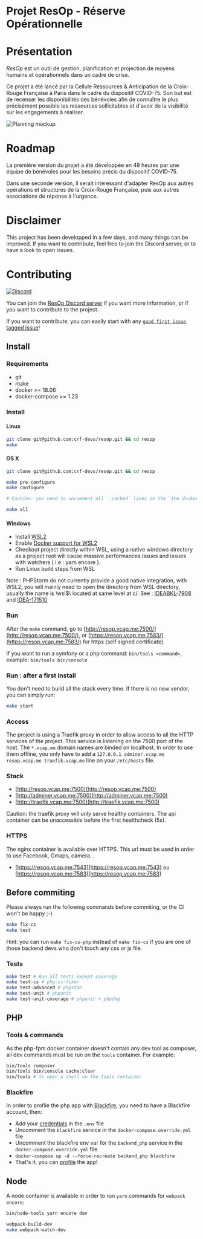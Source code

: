 # Projet ResOp - Réserve Opérationnelle

# Présentation

*ResOp* est un outil de gestion, planification et projection de moyens humains et opérationnels dans un cadre de crise.

Ce projet a été lancé par la Cellule Ressources & Anticipation de la Croix-Rouge Française à Paris dans le cadre du dispositif COVID-75.
Son but est de recenser les disponibilités des bénévoles afin de connaître le plus précisément possible les ressources sollicitables
et d'avoir de la visibilité sur les engagements à réaliser.

![Planning mockup](https://raw.githubusercontent.com/crf-devs/resop/master/doc/img/planning-mockup.png)

# Roadmap

La première version du projet a été développée en 48 heures par une équipe de bénévoles pour les besoins précis du dispositif COVID-75.

Dans une seconde version, il serait intéressant d'adapter ResOp aux autres opérations et structures de la Croix-Rouge Française,
puis aux autres associations de réponse à l'urgence.

# Disclaimer

This project has been developped in a few days, and many things can be improved. If you want to contribute, feel free to join the Discord server,
or to have a look to open issues.

# Contributing

[![Discord](https://discordapp.com/api/guilds/690879735957553152/widget.png)](https://discord.gg/ZyzeSq5)

You can join the [ResOp Discord server](https://discord.gg/ZyzeSq5) if you want more information, or if you want to contribute to the project.

If you want to contribute, you can easily start with any [`good first issue` tagged issue](https://github.com/crf-devs/resop/labels/good%20first%20issue)!

## Install

### Requirements

* git
* make
* docker >= 18.06
* docker-compose >= 1.23

### Install

#### Linux

```bash
git clone git@github.com:crf-devs/resop.git && cd resop
make
```

#### OS X

```bash
git clone git@github.com:crf-devs/resop.git && cd resop

make pre-configure
make configure

# Caution: you need to uncomment all `:cached` lines in the `the docker-compose.override.yml` file

make all
```

#### Windows

* Install [WSL2](https://docs.microsoft.com/en-us/windows/wsl/wsl2-install)
* Enable [Docker support  for WSL2](https://docs.docker.com/docker-for-windows/wsl-tech-preview/)
* Checkout project directly within WSL, using a native windows directory as a project root will cause massive performances issues and issues with watchers ( i.e : yarn encore ).
* Run Linux build steps from WSL

Note : PHPStorm do not currently provide a good native integration, with WSL2, you will mainly need to open the directory from WSL directory, usually the name is \\wsl$\ located at same level at c/. See : [IDEABKL-7908](https://youtrack.jetbrains.com/issue/IDEABKL-7908) and [IDEA-171510](https://youtrack.jetbrains.com/issue/IDEA-171510)


### Run

After the `make` command, go to [http://resop.vcap.me:7500/](http://resop.vcap.me:7500/),
or [https://resop.vcap.me:7583/](https://resop.vcap.me:7583/) for https (self signed certificate).

If you want to run a symfony or a php command: `bin/tools <command>`, example: `bin/tools bin/console`

### Run : after a first install

You don't need to build all the stack every time. If there is no new vendor, you can simply run:

```bash
make start
```

### Access

The project is using a Traefik proxy in order to allow access to all the HTTP services of the project. This service is listening on the 7500 port of the host.
The `*.vcap.me` domain names are binded on localhost. In order to use them offline, you only have to add a
`127.0.0.1 adminer.vcap.me resop.vcap.me traefik.vcap.me` line on your `/etc/hosts` file.

### Stack

- [http://resop.vcap.me:7500](http://resop.vcap.me:7500)
- [http://adminer.vcap.me:7500](http://adminer.vcap.me:7500)
- [http://traefik.vcap.me:7500](http://traefik.vcap.me:7500)

Caution: the traefik proxy will only serve healthy containers. The api container can be unaccessible before the first healthcheck (5s).

### HTTPS

The nginx container is available over HTTPS. This url must be used in order to use Facebook, Gmaps, camera...

- [https://resop.vcap.me:7543](https://resop.vcap.me:7543) ou [https://resop.vcap.me:7583](https://resop.vcap.me:7583)

## Before commiting

Please always run the following commands before commiting, or the CI won't be happy ;-)

```bash
make fix-cs
make test
```

Hint: you can run `make fix-cs-php` instead of `make fix-cs` if you are one of those backend devs who don't touch any css or js file.

### Tests

```bash
make test # Run all tests except coverage
make test-cs # php-cs-fixer
make test-advanced # phpstan
make test-unit # phpunit
make test-unit-coverage # phpunit + phpdbg
```

## PHP

### Tools & commands

As the php-fpm docker container doesn't contain any dev tool as composer, all dev commands must be run on the `tools` container. For example:

```bash
bin/tools composer
bin/tools bin/console cache:clear
bin/tools # to open a shell on the tools container
```

### Blackfire

In order to profile the php app with [Blackfire](https://blackfire.io/), you need to have a Blackfire account, then:
- Add your [credentials](https://blackfire.io/my/settings/credentials) in the `.env` file
- Uncomment the `blackfire` service in the `docker-compose.override.yml` file
- Uncomment the blackfire env var for the `backend_php` service in the `docker-compose.override.yml` file
- `docker-compose up -d --force-recreate backend_php blackfire`
- That's it, you can [profile](https://blackfire.io/docs/cookbooks/profiling-http) the app!

## Node

A node container is available in order to run `yarn` commands for `webpack encore`:

```bash
bin/node-tools yarn encore dev

webpack-build-dev
make webpack-watch-dev
```

